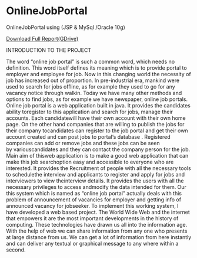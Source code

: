# OnlineJobPortal
OnlineJobPortal using (JSP &amp; MySql /Oracle 10g)

<a href="https://drive.google.com/open?id=16oX7xgVnMDXvRD4xbF15iQLx5DJ1PWwY">Download Full Report(GDrive)</a>

INTRODUCTION TO THE PROJECT

The word “online job portal” is such a common word, which needs no definition. This word itself defines its meaning which is to provide portal to employer and employee for job.
Now in this changing world the necessity of job has increased out of proportion. In pre-industrial era, mankind were used to search for jobs offline, as for example they used to go for any vacancy notice through walkin. Today we have many other methods and options to find jobs, as for example we have newspaper, online job portals.
Online job portal is a web application built in java. It provides the candidates ability toregister to this application and search for jobs, manage their accounts. Each candidatewill have their own account with their own home page.
On the other hand companies that are willing to publish the jobs for their company tocandidates can register to the job portal and get their own account created and can post jobs to portal‘s database .
Registered companies can add or remove jobs and these jobs can be seen by variouscandidates and they can contact the company person for the job. Main aim of thisweb application is to make a good web application that can make this job searchoption easy and accessible to everyone who are interested.
It provides the Recruitment of people with all the necessary tools to schedulethe interview and applicants to register and apply for jobs and interviewers to view theinterview details. It provides the users with all the necessary privileges to access andmodify the data intended for them.
Our this system which is named as “online job portal” actually deals with this problem of announcement of vacancies for employer and getting info of announced vacancy for jobseeker.
To implement this working system, I have developed a web based project. The World Wide Web and the internet that empowers it are the most important developments in the history of computing. These technologies have drawn us all into the information age. With the help of web we can share information from any one who presents at large distance from us. We can get a lot of information from here instantly and can deliver any textual or graphical message to any where within a second.


